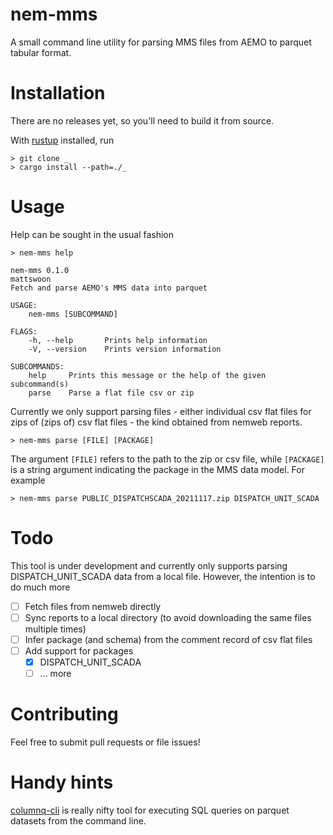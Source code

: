 # nem-mms

A small command line utility for parsing MMS files from AEMO
to parquet tabular format.

# Installation

There are no releases yet, so you'll need to build it from source.

With [rustup](https://www.rust-lang.org/tools/install) installed, run

```
> git clone _
> cargo install --path=./_
```

# Usage

Help can be sought in the usual fashion

```
> nem-mms help

nem-mms 0.1.0
mattswoon
Fetch and parse AEMO's MMS data into parquet

USAGE:
    nem-mms [SUBCOMMAND]

FLAGS:
    -h, --help       Prints help information
    -V, --version    Prints version information

SUBCOMMANDS:
    help     Prints this message or the help of the given subcommand(s)
    parse    Parse a flat file csv or zip
```

Currently we only support parsing files - either individual csv flat files
for zips of (zips of) csv flat files - the kind obtained from nemweb reports.

```
> nem-mms parse [FILE] [PACKAGE]
```

The argument `[FILE]` refers to the path to the zip or csv file, while `[PACKAGE]`
is a string argument indicating the package in the MMS data model. For example

```
> nem-mms parse PUBLIC_DISPATCHSCADA_20211117.zip DISPATCH_UNIT_SCADA
```

# Todo

This tool is under development and currently only supports parsing DISPATCH_UNIT_SCADA
data from a local file. However, the intention is to do much more

 - [ ] Fetch files from nemweb directly
 - [ ] Sync reports to a local directory (to avoid downloading the same files multiple times)
 - [ ] Infer package (and schema) from the comment record of csv flat files
 - [ ] Add support for packages
    - [x] DISPATCH_UNIT_SCADA
    - [ ] ... more

# Contributing

Feel free to submit pull requests or file issues!

# Handy hints

[columnq-cli](https://github.com/roapi/roapi/tree/main/columnq-cli) is really
nifty tool for executing SQL queries on parquet datasets from the command line.
